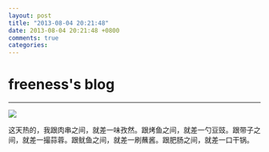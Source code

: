 ```yaml
---
layout: post
title: "2013-08-04 20:21:48"
date: 2013-08-04 20:21:48 +0800
comments: true
categories: 
---
```


# freeness's blog

----------

![](http://okqmqrbgo.bkt.clouddn.com/201308042021481.jpg)

>
这天热的，我跟肉串之间，就差一味孜然。跟烤鱼之间，就差一勺豆豉。跟带子之间，就差一撮蒜蓉。跟鱿鱼之间，就差一刷蘸酱。跟肥肠之间，就差一口干锅。